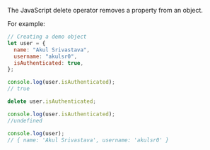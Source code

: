 The JavaScript delete operator removes a property from an object.

For example:

```javascript
// Creating a demo object
let user = {
  name: "Akul Srivastava",
  username: "akulsr0",
  isAuthenticated: true,
};

console.log(user.isAuthenticated); 
// true

delete user.isAuthenticated;

console.log(user.isAuthenticated);
//undefined

console.log(user);
// { name: 'Akul Srivastava', username: 'akulsr0' }
```
